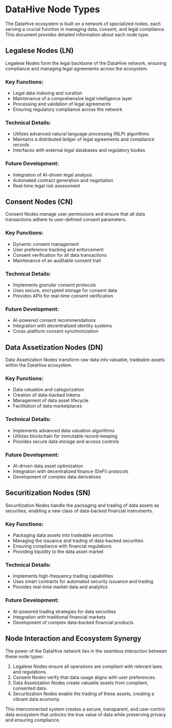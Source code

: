 # DataHive Node Types

The DataHive ecosystem is built on a network of specialized nodes, each serving a crucial function in managing data, consent, and legal compliance. This document provides detailed information about each node type.

## Legalese Nodes (LN)

Legalese Nodes form the legal backbone of the DataHive network, ensuring compliance and managing legal agreements across the ecosystem.

### Key Functions:
- Legal data indexing and curation
- Maintenance of a comprehensive legal intelligence layer
- Processing and validation of legal agreements
- Ensuring regulatory compliance across the network

### Technical Details:
- Utilizes advanced natural language processing (NLP) algorithms
- Maintains a distributed ledger of legal agreements and compliance records
- Interfaces with external legal databases and regulatory bodies

### Future Development:
- Integration of AI-driven legal analysis
- Automated contract generation and negotiation
- Real-time legal risk assessment

## Consent Nodes (CN)

Consent Nodes manage user permissions and ensure that all data transactions adhere to user-defined consent parameters.

### Key Functions:
- Dynamic consent management
- User preference tracking and enforcement
- Consent verification for all data transactions
- Maintenance of an auditable consent trail

### Technical Details:
- Implements granular consent protocols
- Uses secure, encrypted storage for consent data
- Provides APIs for real-time consent verification

### Future Development:
- AI-powered consent recommendations
- Integration with decentralized identity systems
- Cross-platform consent synchronization

## Data Assetization Nodes (DN)

Data Assetization Nodes transform raw data into valuable, tradeable assets within the DataHive ecosystem.

### Key Functions:
- Data valuation and categorization
- Creation of data-backed tokens
- Management of data asset lifecycle
- Facilitation of data marketplaces

### Technical Details:
- Implements advanced data valuation algorithms
- Utilizes blockchain for immutable record-keeping
- Provides secure data storage and access controls

### Future Development:
- AI-driven data asset optimization
- Integration with decentralized finance (DeFi) protocols
- Development of complex data derivatives

## Securitization Nodes (SN)

Securitization Nodes handle the packaging and trading of data assets as securities, enabling a new class of data-backed financial instruments.

### Key Functions:
- Packaging data assets into tradeable securities
- Managing the issuance and trading of data-backed securities
- Ensuring compliance with financial regulations
- Providing liquidity to the data asset market

### Technical Details:
- Implements high-frequency trading capabilities
- Uses smart contracts for automated security issuance and trading
- Provides real-time market data and analytics

### Future Development:
- AI-powered trading strategies for data securities
- Integration with traditional financial markets
- Development of complex data-backed financial products

## Node Interaction and Ecosystem Synergy

The power of the DataHive network lies in the seamless interaction between these node types:

1. Legalese Nodes ensure all operations are compliant with relevant laws and regulations.
2. Consent Nodes verify that data usage aligns with user preferences.
3. Data Assetization Nodes create valuable assets from compliant, consented data.
4. Securitization Nodes enable the trading of these assets, creating a vibrant data economy.

This interconnected system creates a secure, transparent, and user-centric data ecosystem that unlocks the true value of data while preserving privacy and ensuring compliance.